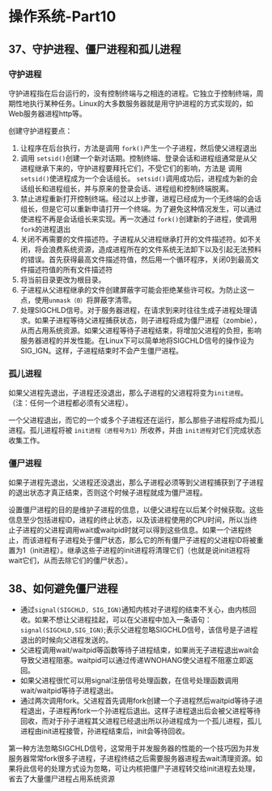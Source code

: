 # 操作系统-Part10

## 37、守护进程、僵尸进程和孤儿进程

### 守护进程

守护进程指在后台运行的，没有控制终端与之相连的进程。它独立于控制终端，周期性地执行某种任务。Linux的大多数服务器就是用守护进程的方式实现的，如Web服务器进程http等。

创建守护进程要点：

1. 让程序在后台执行，方法是调用 `fork()`产生一个子进程，然后使父进程退出
2. 调用 `setsid()`创建一个新对话期。控制终端、登录会话和进程组通常是从父进程继承下来的，守护进程要拜托它们，不受它们的影响，方法是 调用 `setsid()`使进程成为一个会话组长。 `setsid()`调用成功后，进程成为新的会话组长和进程组长，并与原来的登录会话、进程组和控制终端脱离。
3. 禁止进程重新打开控制终端。经过以上步骤，进程已经成为一个无终端的会话组长，但是它可以重新申请打开一个终端。为了避免这种情况发生，可以通过使进程不再是会话组长来实现。再一次通过 `fork()`创建新的子进程，使调用 `fork`的进程退出
4. 关闭不再需要的文件描述符。子进程从父进程继承打开的文件描述符。如不关闭，将会浪费系统资源，造成进程所在的文件系统无法卸下以及引起无法预料的错误。首先获得最高文件描述符值，然后用一个循环程序，关闭0到最高文件描述符值的所有文件描述符
5. 将当前目录更改为根目录。
6. 子进程从父进程继承的文件创建屏蔽字可能会拒绝某些许可权。为防止这一点，使用`unmask（0）`将屏蔽字清零。
7. 处理SIGCHLD信号。对于服务器进程，在请求到来时往往生成子进程处理请求。如果子进程等待父进程捕获状态，则子进程将成为僵尸进程（zombie），从而占用系统资源。如果父进程等待子进程结束，将增加父进程的负担，影响服务器进程的并发性能。在Linux下可以简单地将SIGCHLD信号的操作设为SIG_IGN。这样，子进程结束时不会产生僵尸进程。

### 孤儿进程

如果父进程先退出，子进程还没退出，那么子进程的父进程将变为`init进程`。（注：任何一个进程都必须有父进程）。

一个父进程退出，而它的一个或多个子进程还在运行，那么那些子进程将成为孤儿进程。孤儿进程将被 `init进程（进程号为1）`所收养，并由 `init进程`对它们完成状态收集工作。

### 僵尸进程

如果子进程先退出，父进程还没退出，那么子进程必须等到父进程捕获到了子进程的退出状态才真正结束，否则这个时候子进程就成为僵尸进程。

设置僵尸进程的目的是维护子进程的信息，以便父进程在以后某个时候获取。这些信息至少包括进程ID，进程的终止状态，以及该进程使用的CPU时间，所以当终止子进程的父进程调用wait或waitpid时就可以得到这些信息。如果一个进程终止，而该进程有子进程处于僵尸状态，那么它的所有僵尸子进程的父进程ID将被重置为1（init进程）。继承这些子进程的init进程将清理它们（也就是说init进程将wait它们，从而去除它们的僵尸状态）。

## 38、如何避免僵尸进程

- 通过`signal(SIGCHLD, SIG_IGN)`通知内核对子进程的结束不关心，由内核回收。如果不想让父进程挂起，可以在父进程中加入一条语句：`signal(SIGCHLD,SIG_IGN)`;表示父进程忽略SIGCHLD信号，该信号是子进程退出的时候向父进程发送的。
- 父进程调用wait/waitpid等函数等待子进程结束，如果尚无子进程退出wait会导致父进程阻塞。waitpid可以通过传递WNOHANG使父进程不阻塞立即返回。
- 如果父进程很忙可以用signal注册信号处理函数，在信号处理函数调用wait/waitpid等待子进程退出。
- 通过两次调用fork。父进程首先调用fork创建一个子进程然后waitpid等待子进程退出，子进程再fork一个孙进程后退出。这样子进程退出后会被父进程等待回收，而对于孙子进程其父进程已经退出所以孙进程成为一个孤儿进程，孤儿进程由init进程接管，孙进程结束后，init会等待回收。

第一种方法忽略SIGCHLD信号，这常用于并发服务器的性能的一个技巧因为并发服务器常常fork很多子进程，子进程终结之后需要服务器进程去wait清理资源。如果将此信号的处理方式设为忽略，可让内核把僵尸子进程转交给init进程去处理，省去了大量僵尸进程占用系统资源